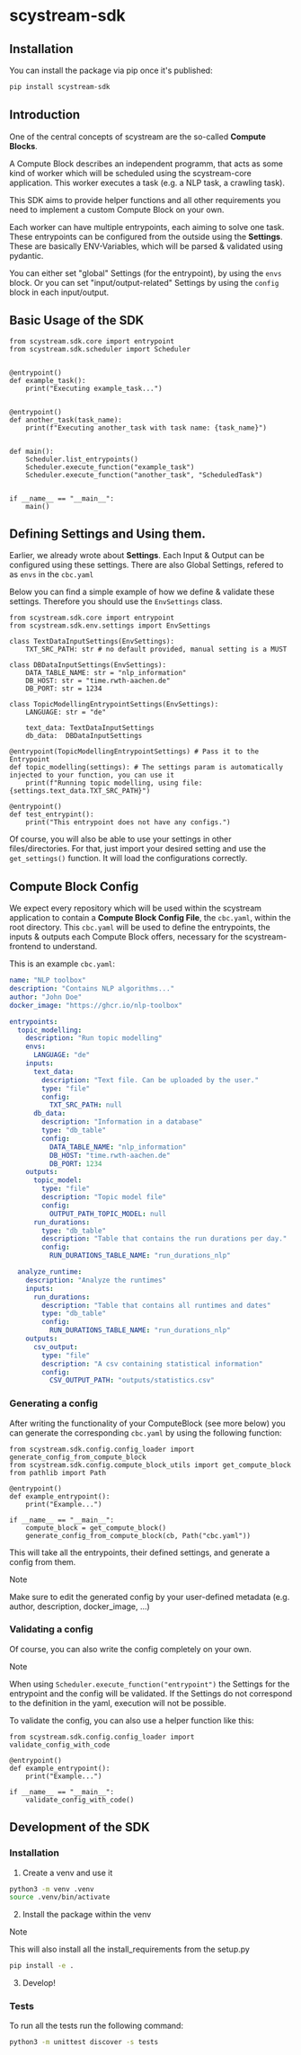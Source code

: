 # scystream-sdk

## Installation

You can install the package via pip once it's published:

```bash
pip install scystream-sdk
```

## Introduction

One of the central concepts of scystream are the so-called **Compute Blocks**.

A Compute Block describes an independent programm, that acts as some kind of worker
which will be scheduled using the scystream-core application.
This worker executes a task (e.g. a NLP task, a crawling task).

This SDK aims to provide helper functions and all other requirements you need to implement
a custom Compute Block on your own.

Each worker can have multiple entrypoints, each aiming to solve one task.
These entrypoints can be configured from the outside using the **Settings**.
These are basically ENV-Variables, which will be parsed & validated using pydantic.

You can either set "global" Settings (for the entrypoint), by using the `envs` block.
Or you can set "input/output-related" Settings by using the `config` block in each input/output.

## Basic Usage of the SDK

```python3
from scystream.sdk.core import entrypoint
from scystream.sdk.scheduler import Scheduler


@entrypoint()
def example_task():
    print("Executing example_task...")


@entrypoint()
def another_task(task_name):
    print(f"Executing another_task with task name: {task_name}")


def main():
    Scheduler.list_entrypoints()
    Scheduler.execute_function("example_task")
    Scheduler.execute_function("another_task", "ScheduledTask")


if __name__ == "__main__":
    main()

```

## Defining Settings and Using them.

Earlier, we already wrote about **Settings**.
Each Input & Output can be configured using these settings.
There are also Global Settings, refered to as `envs` in the `cbc.yaml`

Below you can find a simple example of how we define & validate these settings.
Therefore you should use the `EnvSettings` class.

```python3
from scystream.sdk.core import entrypoint
from scystream.sdk.env.settings import EnvSettings

class TextDataInputSettings(EnvSettings):
    TXT_SRC_PATH: str # no default provided, manual setting is a MUST

class DBDataInputSettings(EnvSettings):
    DATA_TABLE_NAME: str = "nlp_information"
    DB_HOST: str = "time.rwth-aachen.de"
    DB_PORT: str = 1234

class TopicModellingEntrypointSettings(EnvSettings):
    LANGUAGE: str = "de"
    
    text_data: TextDataInputSettings
    db_data:  DBDataInputSettings

@entrypoint(TopicModellingEntrypointSettings) # Pass it to the Entrypoint
def topic_modelling(settings): # The settings param is automatically injected to your function, you can use it
    print(f"Running topic modelling, using file: {settings.text_data.TXT_SRC_PATH}")

@entrypoint()
def test_entrypint():
    print("This entrypoint does not have any configs.")
```

Of course, you will also be able to use your settings in other files/directories.
For that, just import your desired setting and use the `get_settings()` function.
It will load the configurations correctly.

## Compute Block Config

We expect every repository which will be used within the scystream application
to contain a **Compute Block Config File**, the `cbc.yaml`, within the root directory.
This `cbc.yaml` will be used to define the entrypoints, the inputs & outputs each
Compute Block offers, necessary for the scystream-frontend to understand.

This is an example `cbc.yaml`:

```yaml
name: "NLP toolbox"
description: "Contains NLP algorithms..."
author: "John Doe"
docker_image: "https://ghcr.io/nlp-toolbox"

entrypoints:
  topic_modelling:
    description: "Run topic modelling"
    envs:
      LANGUAGE: "de"
    inputs:
      text_data:
        description: "Text file. Can be uploaded by the user."
        type: "file"
        config:
          TXT_SRC_PATH: null
      db_data:
        description: "Information in a database"
        type: "db_table"
        config:
          DATA_TABLE_NAME: "nlp_information"
          DB_HOST: "time.rwth-aachen.de"
          DB_PORT: 1234
    outputs:
      topic_model:
        type: "file"
        description: "Topic model file"
        config:
          OUTPUT_PATH_TOPIC_MODEL: null
      run_durations:
        type: "db_table"
        description: "Table that contains the run durations per day."
        config:
          RUN_DURATIONS_TABLE_NAME: "run_durations_nlp"

  analyze_runtime:
    description: "Analyze the runtimes"
    inputs:
      run_durations:
        description: "Table that contains all runtimes and dates"
        type: "db_table"
        config:
          RUN_DURATIONS_TABLE_NAME: "run_durations_nlp"
    outputs:
      csv_output:
        type: "file"
        description: "A csv containing statistical information"
        config:
          CSV_OUTPUT_PATH: "outputs/statistics.csv"
```

### Generating a config

After writing the functionality of your ComputeBlock (see more below) you can generate
the corresponding `cbc.yaml` by using the following function:

```python3
from scystream.sdk.config.config_loader import generate_config_from_compute_block
from scystream.sdk.config.compute_block_utils import get_compute_block
from pathlib import Path

@entrypoint()
def example_entrypoint():
    print("Example...")

if __name__ == "__main__":
    compute_block = get_compute_block()
    generate_config_from_compute_block(cb, Path("cbc.yaml"))
```

This will take all the entrypoints, their defined settings, and generate a config from them.

> [!NOTE]
> Make sure to edit the generated config by your user-defined metadata
> (e.g. author, description, docker_image, ...)

### Validating a config

Of course, you can also write the config completely on your own.

> [!NOTE]
> When using `Scheduler.execute_function("entrypoint")` the Settings for the
> entrypoint and the config will be validated.
> If the Settings do not correspond to the definition in the yaml, execution will not be possible.

To validate the config, you can also use a helper function like this:

```python3
from scystream.sdk.config.config_loader import validate_config_with_code

@entrypoint()
def example_entrypoint():
    print("Example...")

if __name__ == "__main__":
    validate_config_with_code()
```

## Development of the SDK

### Installation

1. Create a venv and use it

```bash
python3 -m venv .venv
source .venv/bin/activate
```

2. Install the package within the venv 

> [!NOTE]
> This will also install all the install_requirements from the setup.py

```bash
pip install -e .
```

3. Develop!

### Tests

To run all the tests run the following command:

```bash
python3 -m unittest discover -s tests
```

